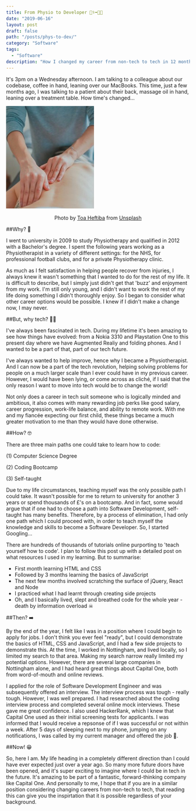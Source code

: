 ```yaml
---
title: From Physio to Developer 👨‍⚕️➡️👨‍💻
date: "2019-06-16"
layout: post
draft: false
path: "/posts/phys-to-dev/"
category: "Software"
tags:
  - "Software"
description: "How I changed my career from non-tech to tech in 12 months."
---
```


It's 3pm on a Wednesday afternoon. I am talking to a colleague about our codebase, coffee in hand, leaning over our MacBooks. This time, just a few months ago, I was talking to a patient about their back, massage oil in hand, leaning over a treatment table. How time's changed...

![Physio](physio.jpg)
<span><center>Photo by [Toa Heftiba](https://unsplash.com/@heftiba) from [Unsplash](https://unsplash.com/)</center></span>

##Why? 🤔

I went to university in 2009 to study Physiotherapy and qualified in 2012 with a Bachelor's degree. I spent the following years working as a Physiotherapist in a variety of different settings: for the NHS, for professional football clubs, and for a private Physiotherapy clinic. 

As much as I felt satisfaction in helping people recover from injuries, I always knew it wasn't something that I wanted to do for the rest of my life. It is difficult to describe, but I simply just didn't get that 'buzz' and enjoyment from my work. I'm still only young, and I didn't want to work the rest of my life doing something I didn't thoroughly enjoy. So I began to consider what other career options would be possible. I knew if I didn't make a change now, I may never.

##But, why tech? 👨‍💻

I've always been fascinated in tech. During my lifetime it's been amazing to see how things have evolved: from a Nokia 3310 and Playstation One to this present day where we have Augmented Realiy and folding phones. And I wanted to be a part of that, part of our tech future. 

I've always wanted to help improve, hence why I became a Physiotherapist. And I can now be a part of the tech revolution, helping solving problems for people on a much larger scale than I ever could have in my previous career. However, I would have been lying, or come across as cliché, if I said that the only reason I want to move into tech would be to change the world! 

Not only does a career in tech suit someone who is logically minded and ambitious, it also comes with many rewarding job perks like good salary, career progression, work-life balance, and ability to remote work. With me and my fiancée expecting our first child, these things became a much greater motivation to me than they would have done otherwise.

##How? 🤓

There are three main paths one could take to learn how to code: 

(1) Computer Science Degree

(2) Coding Bootcamp

(3) Self-taught

Due to my life circumstances, teaching myself was the only possible path I could take. It wasn't possible for me to return to university for another 3 years or spend thousands of £'s on a bootcamp. And in fact, some would argue that if one had to choose a path into Software Development, self-taught has many benefits. Therefore, by a process of elimination, I had only one path which I could proceed with, in order to teach myself the knowledge and skills to become a Software Developer. So, I started Googling...

There are hundreds of thousands of tutorials online purporting to 'teach yourself how to code'. I plan to follow this post up with a detailed post on what resources I used in my learning. But to summarise:

+ First month learning HTML and CSS
+ Followed by 3 months learning the basics of JavaScript
+ The next few months involved scratching the surface of jQuery, React and Node
+ I practiced what I had learnt through creating side projects
+ Oh, and I basically lived, slept and breathed code for the whole year - death by information overload ☠

##Then? ➡️

By the end of the year, I felt like I was in a position where I could begin to apply for jobs. I don't think you ever feel "ready", but I could demonstrate the basics of HTML, CSS and JavaScript, and I had a few side projects to demonstrate this. At the time, I worked in Nottingham, and lived locally, so I limited my search to that area. Making my search narrow really limited my potential options. However, there are several large companies in Nottingham alone, and I had heard great things about Capital One, both from word-of-mouth and online reviews. 

I applied for the role of Software Development Engineer and was subsequently offered an interview. The interview process was tough - really tough. However, I was well prepared. I had researched about the coding interview process and completed several online mock interviews. These gave me great confidence. I also used HackerRank, which I knew that Capital One used as their initial screening tests for applicants. I was informed that I would receive a repsonse of if I was successful or not within a week. After 5 days of sleeping next to my phone, jumping on any notifications, I was called by my current manager and offered the job 🎉.

##Now! 😁

So, here I am. My life heading in a completely different direction than I could have ever expected just over a year ago. So many more future doors have been opened, and it's super exciting to imagine where I could be in tech in the future. It's amazing to be part of a fantastic, forward-thinking company like Capital One. And personally to me, I hope that if you are in a similar position considering changing careers from non-tech to tech, that reading this can give you the inspirtation that it is possible regardless of your background.